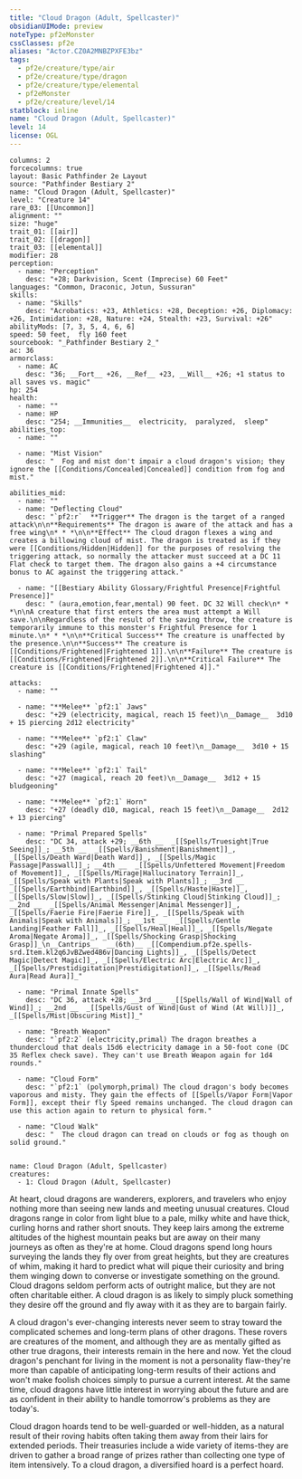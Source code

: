```yaml
---
title: "Cloud Dragon (Adult, Spellcaster)"
obsidianUIMode: preview
noteType: pf2eMonster
cssClasses: pf2e
aliases: "Actor.CZ0A2MNBZPXFE3bz" 
tags:
  - pf2e/creature/type/air
  - pf2e/creature/type/dragon
  - pf2e/creature/type/elemental
  - pf2eMonster
  - pf2e/creature/level/14
statblock: inline
name: "Cloud Dragon (Adult, Spellcaster)"
level: 14
license: OGL
---
```


```statblock
columns: 2
forcecolumns: true
layout: Basic Pathfinder 2e Layout
source: "Pathfinder Bestiary 2"
name: "Cloud Dragon (Adult, Spellcaster)"
level: "Creature 14"
rare_03: [[Uncommon]]
alignment: ""
size: "huge"
trait_01: [[air]]
trait_02: [[dragon]]
trait_03: [[elemental]]
modifier: 28
perception:
  - name: "Perception"
    desc: "+28; Darkvision, Scent (Imprecise) 60 Feet"
languages: "Common, Draconic, Jotun, Sussuran"
skills:
  - name: "Skills"
    desc: "Acrobatics: +23, Athletics: +28, Deception: +26, Diplomacy: +26, Intimidation: +28, Nature: +24, Stealth: +23, Survival: +26"
abilityMods: [7, 3, 5, 4, 6, 6]
speed: 50 feet,  fly 160 feet
sourcebook: "_Pathfinder Bestiary 2_"
ac: 36
armorclass:
  - name: AC
    desc: "36; __Fort__ +26, __Ref__ +23, __Will__ +26; +1 status to all saves vs. magic"
hp: 254
health:
  - name: ""
  - name: HP
    desc: "254; __Immunities__  electricity,  paralyzed,  sleep"
abilities_top:
  - name: ""

  - name: "Mist Vision"
    desc: "  Fog and mist don't impair a cloud dragon's vision; they ignore the [[Conditions/Concealed|Concealed]] condition from fog and mist."

abilities_mid:
  - name: ""
  - name: "Deflecting Cloud"
    desc: "`pf2:r`  **Trigger** The dragon is the target of a ranged attack\n\n**Requirements** The dragon is aware of the attack and has a free wing\n* * *\n\n**Effect** The cloud dragon flexes a wing and creates a billowing cloud of mist. The dragon is treated as if they were [[Conditions/Hidden|Hidden]] for the purposes of resolving the triggering attack, so normally the attacker must succeed at a DC 11 Flat check to target them. The dragon also gains a +4 circumstance bonus to AC against the triggering attack."

  - name: "[[Bestiary Ability Glossary/Frightful Presence|Frightful Presence]]"
    desc: " (aura,emotion,fear,mental) 90 feet. DC 32 Will check\n* * *\n\nA creature that first enters the area must attempt a Will save.\n\nRegardless of the result of the saving throw, the creature is temporarily immune to this monster's Frightful Presence for 1 minute.\n* * *\n\n**Critical Success** The creature is unaffected by the presence.\n\n**Success** The creature is [[Conditions/Frightened|Frightened 1]].\n\n**Failure** The creature is [[Conditions/Frightened|Frightened 2]].\n\n**Critical Failure** The creature is [[Conditions/Frightened|Frightened 4]]."

attacks:
  - name: ""

  - name: "**Melee** `pf2:1` Jaws"
    desc: "+29 (electricity, magical, reach 15 feet)\n__Damage__  3d10 + 15 piercing 2d12 electricity"

  - name: "**Melee** `pf2:1` Claw"
    desc: "+29 (agile, magical, reach 10 feet)\n__Damage__  3d10 + 15 slashing"

  - name: "**Melee** `pf2:1` Tail"
    desc: "+27 (magical, reach 20 feet)\n__Damage__  3d12 + 15 bludgeoning"

  - name: "**Melee** `pf2:1` Horn"
    desc: "+27 (deadly d10, magical, reach 15 feet)\n__Damage__  2d12 + 13 piercing"

  - name: "Primal Prepared Spells"
    desc: "DC 34, attack +29; __6th __  _[[Spells/Truesight|True Seeing]]_; __5th __  _[[Spells/Banishment|Banishment]]_, _[[Spells/Death Ward|Death Ward]]_, _[[Spells/Magic Passage|Passwall]]_; __4th __  _[[Spells/Unfettered Movement|Freedom of Movement]]_, _[[Spells/Mirage|Hallucinatory Terrain]]_, _[[Spells/Speak with Plants|Speak with Plants]]_; __3rd __  _[[Spells/Earthbind|Earthbind]]_, _[[Spells/Haste|Haste]]_, _[[Spells/Slow|Slow]]_, _[[Spells/Stinking Cloud|Stinking Cloud]]_; __2nd __  _[[Spells/Animal Messenger|Animal Messenger]]_, _[[Spells/Faerie Fire|Faerie Fire]]_, _[[Spells/Speak with Animals|Speak with Animals]]_; __1st __  _[[Spells/Gentle Landing|Feather Fall]]_, _[[Spells/Heal|Heal]]_, _[[Spells/Negate Aroma|Negate Aroma]]_, _[[Spells/Shocking Grasp|Shocking Grasp]]_\n__Cantrips__  __(6th)__ _[[Compendium.pf2e.spells-srd.Item.kl2q6JvBZwed4B6v|Dancing Lights]]_, _[[Spells/Detect Magic|Detect Magic]]_, _[[Spells/Electric Arc|Electric Arc]]_, _[[Spells/Prestidigitation|Prestidigitation]]_, _[[Spells/Read Aura|Read Aura]]_"

  - name: "Primal Innate Spells"
    desc: "DC 36, attack +28; __3rd __  _[[Spells/Wall of Wind|Wall of Wind]]_; __2nd __  _[[Spells/Gust of Wind|Gust of Wind (At Will)]]_, _[[Spells/Mist|Obscuring Mist]]_"

  - name: "Breath Weapon"
    desc: "`pf2:2` (electricity,primal) The dragon breathes a thundercloud that deals 15d6 electricity damage in a 50-foot cone (DC 35 Reflex check save). They can't use Breath Weapon again for 1d4 rounds."

  - name: "Cloud Form"
    desc: "`pf2:1` (polymorph,primal) The cloud dragon's body becomes vaporous and misty. They gain the effects of [[Spells/Vapor Form|Vapor Form]], except their fly Speed remains unchanged. The cloud dragon can use this action again to return to physical form."

  - name: "Cloud Walk"
    desc: "  The cloud dragon can tread on clouds or fog as though on solid ground."
 
```

```encounter-table
name: Cloud Dragon (Adult, Spellcaster)
creatures:
  - 1: Cloud Dragon (Adult, Spellcaster)
```



At heart, cloud dragons are wanderers, explorers, and travelers who enjoy nothing more than seeing new lands and meeting unusual creatures. Cloud dragons range in color from light blue to a pale, milky white and have thick, curling horns and rather short snouts. They keep lairs among the extreme altitudes of the highest mountain peaks but are away on their many journeys as often as they're at home. Cloud dragons spend long hours surveying the lands they fly over from great heights, but they are creatures of whim, making it hard to predict what will pique their curiosity and bring them winging down to converse or investigate something on the ground. Cloud dragons seldom perform acts of outright malice, but they are not often charitable either. A cloud dragon is as likely to simply pluck something they desire off the ground and fly away with it as they are to bargain fairly.

A cloud dragon's ever-changing interests never seem to stray toward the complicated schemes and long-term plans of other dragons. These rovers are creatures of the moment, and although they are as mentally gifted as other true dragons, their interests remain in the here and now. Yet the cloud dragon's penchant for living in the moment is not a personality flaw-they're more than capable of anticipating long-term results of their actions and won't make foolish choices simply to pursue a current interest. At the same time, cloud dragons have little interest in worrying about the future and are as confident in their ability to handle tomorrow's problems as they are today's.

Cloud dragon hoards tend to be well-guarded or well-hidden, as a natural result of their roving habits often taking them away from their lairs for extended periods. Their treasuries include a wide variety of items-they are driven to gather a broad range of prizes rather than collecting one type of item intensively. To a cloud dragon, a diversified hoard is a perfect hoard.
